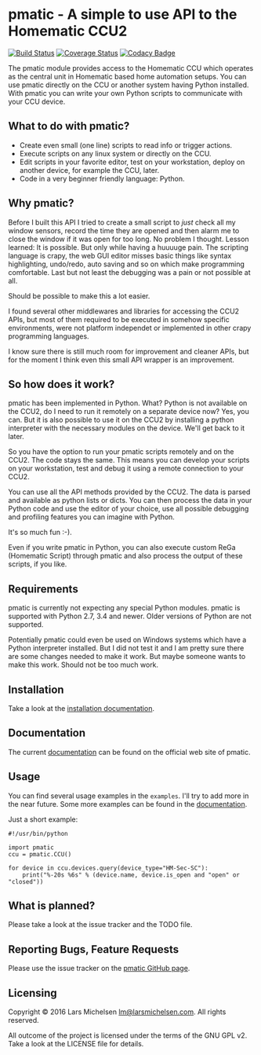 # pmatic - A simple to use API to the Homematic CCU2

[![Build Status](https://travis-ci.org/LaMi-/pmatic.svg?branch=master)](https://travis-ci.org/LaMi-/pmatic)
[![Coverage Status](https://coveralls.io/repos/LaMi-/pmatic/badge.svg?branch=master&service=github)](https://coveralls.io/github/LaMi-/pmatic?branch=master)
[![Codacy Badge](https://api.codacy.com/project/badge/grade/0b6d7874a5e248a2af685761cccc131c)](https://www.codacy.com/app/lm/pmatic)

The pmatic module provides access to the Homematic CCU which operates as
the central unit in Homematic based home automation setups. You can use
pmatic directly on the CCU or another system having Python installed.
With pmatic you can write your own Python scripts to communicate with
your CCU device.

## What to do with pmatic?

* Create even small (one line) scripts to read info or trigger actions.
* Execute scripts on any linux system or directly on the CCU.
* Edit scripts in your favorite editor, test on your workstation,
  deploy on another device, for example the CCU, later.
* Code in a very beginner friendly language: Python.

## Why pmatic?

Before I built this API I tried to create a small script to *just* check
all my window sensors, record the time they are opened and then alarm
me to close the window if it was open for too long. No problem I thought.
Lesson learned: It is possible. But only while having a huuuuge pain.
The scripting language is crapy, the web GUI editor misses basic things
like syntax highlighting, undo/redo, auto saving and so on which make
programming comfortable. Last but not least the debugging was a pain
or not possible at all.

Should be possible to make this a lot easier.

I found several other middlewares and libraries for accessing the CCU2
APIs, but most of them required to be executed in somehow specific
environments, were not platform independet or implemented in other crapy
programming languages.

I know sure there is still much room for improvement and cleaner APIs,
but for the moment I think even this small API wrapper is an improvement.

## So how does it work?

pmatic has been implemented in Python. What? Python is not available on
the CCU2, do I need to run it remotely on a separate device now? Yes,
you can. But it is also possible to use it on the CCU2 by installing
a python interpreter with the necessary modules on the device. We'll
get back to it later.

So you have the option to run your pmatic scripts remotely and on the
CCU2. The code stays the same. This means you can develop your scripts
on your workstation, test and debug it using a remote connection to
your CCU2.

You can use all the API methods provided by the CCU2. The data is parsed
and available as python lists or dicts. You can then process the data
in your Python code and use the editor of your choice, use all possible
debugging and profiling features you can imagine with Python.

It's so much fun :-).

Even if you write pmatic in Python, you can also execute custom ReGa
(Homematic Script) through pmatic and also process the output of these
scripts, if you like.

## Requirements

pmatic is currently not expecting any special Python modules. pmatic is
supported with Python 2.7, 3.4 and newer. Older versions of Python are not
supported.

Potentially pmatic could even be used on Windows systems which have a
Python interpreter installed. But I did not test it and I am pretty sure
there are some changes needed to make it work. But maybe someone wants
to make this work. Should not be too much work.

## Installation

Take a look at the [installation documentation](https://larsmichelsen.github.io/pmatic/doc/install.html).

## Documentation

The current [documentation](https://larsmichelsen.github.io/pmatic//doc/index.html)
can be found on the official web site of pmatic.

## Usage

You can find several usage examples in the `examples`. I'll try to add more
in the near future. Some more examples can be found in the
[documentation](https://larsmichelsen.github.io/pmatic/doc/basic_usage.html).

Just a short example:

```
#!/usr/bin/python

import pmatic
ccu = pmatic.CCU()

for device in ccu.devices.query(device_type="HM-Sec-SC"):
    print("%-20s %6s" % (device.name, device.is_open and "open" or "closed"))
```

## What is planned?

Please take a look at the issue tracker and the TODO file.

## Reporting Bugs, Feature Requests

Please use the issue tracker on the [pmatic GitHub page](https://github.com/LaMi-/pmatic).

## Licensing

Copyright © 2016 Lars Michelsen <lm@larsmichelsen.com>. All rights reserved.

All outcome of the project is licensed under the terms of the GNU GPL v2.
Take a look at the LICENSE file for details.
